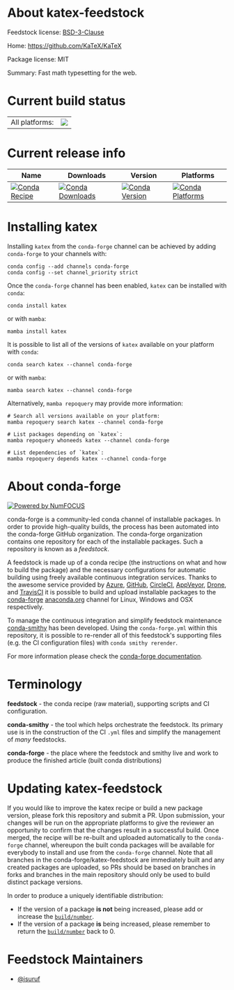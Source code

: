 About katex-feedstock
=====================

Feedstock license: [BSD-3-Clause](https://github.com/conda-forge/katex-feedstock/blob/main/LICENSE.txt)

Home: https://github.com/KaTeX/KaTeX

Package license: MIT

Summary: Fast math typesetting for the web.

Current build status
====================


<table><tr><td>All platforms:</td>
    <td>
      <a href="https://dev.azure.com/conda-forge/feedstock-builds/_build/latest?definitionId=21839&branchName=main">
        <img src="https://dev.azure.com/conda-forge/feedstock-builds/_apis/build/status/katex-feedstock?branchName=main">
      </a>
    </td>
  </tr>
</table>

Current release info
====================

| Name | Downloads | Version | Platforms |
| --- | --- | --- | --- |
| [![Conda Recipe](https://img.shields.io/badge/recipe-katex-green.svg)](https://anaconda.org/conda-forge/katex) | [![Conda Downloads](https://img.shields.io/conda/dn/conda-forge/katex.svg)](https://anaconda.org/conda-forge/katex) | [![Conda Version](https://img.shields.io/conda/vn/conda-forge/katex.svg)](https://anaconda.org/conda-forge/katex) | [![Conda Platforms](https://img.shields.io/conda/pn/conda-forge/katex.svg)](https://anaconda.org/conda-forge/katex) |

Installing katex
================

Installing `katex` from the `conda-forge` channel can be achieved by adding `conda-forge` to your channels with:

```
conda config --add channels conda-forge
conda config --set channel_priority strict
```

Once the `conda-forge` channel has been enabled, `katex` can be installed with `conda`:

```
conda install katex
```

or with `mamba`:

```
mamba install katex
```

It is possible to list all of the versions of `katex` available on your platform with `conda`:

```
conda search katex --channel conda-forge
```

or with `mamba`:

```
mamba search katex --channel conda-forge
```

Alternatively, `mamba repoquery` may provide more information:

```
# Search all versions available on your platform:
mamba repoquery search katex --channel conda-forge

# List packages depending on `katex`:
mamba repoquery whoneeds katex --channel conda-forge

# List dependencies of `katex`:
mamba repoquery depends katex --channel conda-forge
```


About conda-forge
=================

[![Powered by
NumFOCUS](https://img.shields.io/badge/powered%20by-NumFOCUS-orange.svg?style=flat&colorA=E1523D&colorB=007D8A)](https://numfocus.org)

conda-forge is a community-led conda channel of installable packages.
In order to provide high-quality builds, the process has been automated into the
conda-forge GitHub organization. The conda-forge organization contains one repository
for each of the installable packages. Such a repository is known as a *feedstock*.

A feedstock is made up of a conda recipe (the instructions on what and how to build
the package) and the necessary configurations for automatic building using freely
available continuous integration services. Thanks to the awesome service provided by
[Azure](https://azure.microsoft.com/en-us/services/devops/), [GitHub](https://github.com/),
[CircleCI](https://circleci.com/), [AppVeyor](https://www.appveyor.com/),
[Drone](https://cloud.drone.io/welcome), and [TravisCI](https://travis-ci.com/)
it is possible to build and upload installable packages to the
[conda-forge](https://anaconda.org/conda-forge) [anaconda.org](https://anaconda.org/)
channel for Linux, Windows and OSX respectively.

To manage the continuous integration and simplify feedstock maintenance
[conda-smithy](https://github.com/conda-forge/conda-smithy) has been developed.
Using the ``conda-forge.yml`` within this repository, it is possible to re-render all of
this feedstock's supporting files (e.g. the CI configuration files) with ``conda smithy rerender``.

For more information please check the [conda-forge documentation](https://conda-forge.org/docs/).

Terminology
===========

**feedstock** - the conda recipe (raw material), supporting scripts and CI configuration.

**conda-smithy** - the tool which helps orchestrate the feedstock.
                   Its primary use is in the construction of the CI ``.yml`` files
                   and simplify the management of *many* feedstocks.

**conda-forge** - the place where the feedstock and smithy live and work to
                  produce the finished article (built conda distributions)


Updating katex-feedstock
========================

If you would like to improve the katex recipe or build a new
package version, please fork this repository and submit a PR. Upon submission,
your changes will be run on the appropriate platforms to give the reviewer an
opportunity to confirm that the changes result in a successful build. Once
merged, the recipe will be re-built and uploaded automatically to the
`conda-forge` channel, whereupon the built conda packages will be available for
everybody to install and use from the `conda-forge` channel.
Note that all branches in the conda-forge/katex-feedstock are
immediately built and any created packages are uploaded, so PRs should be based
on branches in forks and branches in the main repository should only be used to
build distinct package versions.

In order to produce a uniquely identifiable distribution:
 * If the version of a package **is not** being increased, please add or increase
   the [``build/number``](https://docs.conda.io/projects/conda-build/en/latest/resources/define-metadata.html#build-number-and-string).
 * If the version of a package **is** being increased, please remember to return
   the [``build/number``](https://docs.conda.io/projects/conda-build/en/latest/resources/define-metadata.html#build-number-and-string)
   back to 0.

Feedstock Maintainers
=====================

* [@isuruf](https://github.com/isuruf/)

